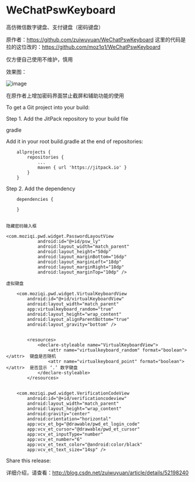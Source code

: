 # WeChatPswKeyboard
高仿微信数字键盘、支付键盘（密码键盘）

原作者：https://github.com/zuiwuyuan/WeChatPswKeyboard
这里的代码是拉的这位改的：https://github.com/moz1q1/WeChatPswKeyboard

仅方便自己使用不维护，慎用

效果图：

![image](https://github.com/zuiwuyuan/WeChatPswKeyboard/blob/master/imgs/img.gif)

在原作者上增加密码界面禁止截屏和辅助功能的使用

To get a Git project into your build:

Step 1. Add the JitPack repository to your build file

gradle

Add it in your root build.gradle at the end of repositories:
```
	allprojects {
		repositories {
			...
			maven { url 'https://jitpack.io' }
		}
	}
```

Step 2. Add the dependency

```
	dependencies {

	}
```



```

隐藏密码输入框

<com.moziqi.pwd.widget.PasswordLayoutView
            android:id="@+id/psw_ly"
            android:layout_width="match_parent"
            android:layout_height="50dp"
            android:layout_marginBottom="16dp"
            android:layout_marginLeft="18dp"
            android:layout_marginRight="18dp"
            android:layout_marginTop="10dp" />

虚拟键盘

    <com.moziqi.pwd.widget.VirtualKeyboardView
        android:id="@+id/virtualKeyboardView"
        android:layout_width="match_parent"
        app:virtualkeyboard_random="true"
        android:layout_height="wrap_content"
        android:layout_alignParentBottom="true"
        android:layout_gravity="bottom" />


        <resources>
            <declare-styleable name="VirtualKeyboardView">
                <attr name="virtualkeyboard_random" format="boolean"></attr>  键盘是否随机
                <attr name="virtualkeyboard_point" format="boolean"></attr>  是否显示 ‘.’ 数字键盘
            </declare-styleable>
        </resources>


    <com.moziqi.pwd.widget.VerificationCodeView
        android:id="@+id/verificationcodeview"
        android:layout_width="match_parent"
        android:layout_height="wrap_content"
        android:gravity="center"
        android:orientation="horizontal"
        app:vcv_et_bg="@drawable/pwd_et_login_code"
        app:vcv_et_cursor="@drawable/pwd_et_cursor"
        app:vcv_et_inputType="number"
        app:vcv_et_number="6"
        app:vcv_et_text_color="@android:color/black"
        app:vcv_et_text_size="14sp" />
```
Share this release:


详细介绍，请查看：http://blog.csdn.net/zuiwuyuan/article/details/52198240

